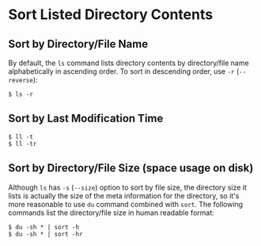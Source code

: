 # Sort Listed Directory Contents

## Sort by Directory/File Name

By default, the `ls` command lists directory contents by directory/file name alphabetically in ascending order. To sort in descending order, use `-r` (`--reverse`):

```console
$ ls -r
```

## Sort by Last Modification Time

```console
$ ll -t
$ ll -tr
```

## Sort by Directory/File Size (space usage on disk)

Although `ls` has `-s` (`--size`) option to sort by file size, the directory size it lists is actually the size of the meta information for the directory, so it's more reasonable to use `du` command combined with `sort`. The following commands list the directory/file size in human readable format:

```console
$ du -sh * | sort -h
$ du -sh * | sort -hr
```
